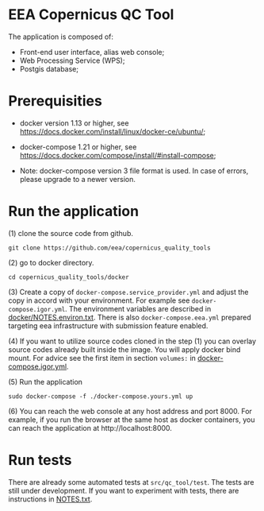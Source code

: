 # EEA Copernicus QC Tool

The application is composed of:
* Front-end user interface, alias web console;
* Web Processing Service (WPS);
* Postgis database;

# Prerequisities

* docker version 1.13 or higher, see https://docs.docker.com/install/linux/docker-ce/ubuntu/;
* docker-compose 1.21 or higher, see https://docs.docker.com/compose/install/#install-compose;

* Note: docker-compose version 3 file format is used. In case of errors, please upgrade to a newer version.

# Run the application

(1) clone the source code from github.
```
git clone https://github.com/eea/copernicus_quality_tools
```

(2) go to docker directory.
```
cd copernicus_quality_tools/docker
```

(3) Create a copy of `docker-compose.service_provider.yml` and adjust the copy in accord with your environment.  For example see `docker-compose.igor.yml`.  The environment variables are described in [docker/NOTES.environ.txt](docker/NOTES.environ.txt).  There is also `docker-compose.eea.yml` prepared targeting eea infrastructure with submission feature enabled.

(4) If you want to utilize source codes cloned in the step (1) you can overlay source codes already built inside the image.  You will apply docker bind mount.  For advice see the first item in section `volumes:` in [docker-compose.igor.yml](docker/docker-compose.igor.yml).

(5) Run the application
```
sudo docker-compose -f ./docker-compose.yours.yml up
```

(6) You can reach the web console at any host address and port 8000.  For example, if you run the browser at the same host as docker containers, you can reach the application at http://localhost:8000.


# Run tests

There are already some automated tests at `src/qc_tool/test`.
The tests are still under development.
If you want to experiment with tests, there are instructions in [NOTES.txt](src/qc_tool/test/NOTES.txt).

